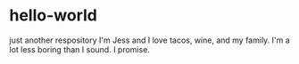 # hello-world
just another respository
I'm Jess and I love tacos, wine, and my family.
I'm a lot less boring than I sound. 
I promise.
